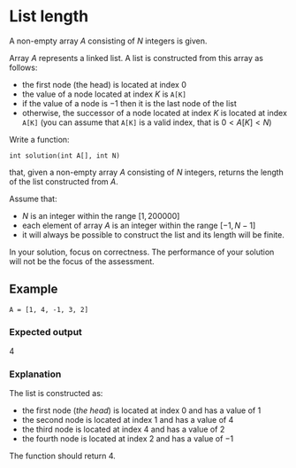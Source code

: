 # List length

A non-empty array $A$ consisting of $N$ integers is given.

Array $A$ represents a linked list. A list is constructed from this array as follows:
- the first node (the head) is located at index $0$
- the value of a node located at index $K$ is `A[K]`
- if the value of a node is $-1$ then it is the last node of the list
- otherwise, the successor of a node located at index $K$ is located at index `A[K]` (you can assume that `A[K]` is a valid index, that is $0 < A[K] < N$)

Write a function:
```
int solution(int A[], int N)
```
that, given a non-empty array $A$ consisting of $N$ integers, returns the length of the list constructed from $A$.

Assume that:
- $N$ is an integer within the range $[1, 200000]$
- each element of array $A$ is an integer within the range $[-1, N-1]$
- it will always be possible to construct the list and its length will be finite.

In your solution, focus on correctness. The performance of your solution will not be the focus of the assessment.

## Example
```
A = [1, 4, -1, 3, 2]
```

### Expected output
$4$

### Explanation
The list is constructed as:
- the first node (_the head_) is located at index $0$ and has a value of $1$
- the second node is located at index $1$ and has a value of $4$
- the third node is located at index $4$ and has a value of $2$
- the fourth node is located at index $2$ and has a value of $-1$

The function should return $4$.
